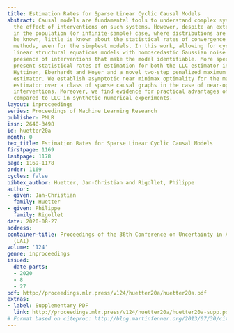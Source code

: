 ```yaml
---
title: Estimation Rates for Sparse Linear Cyclic Causal Models
abstract: Causal models are fundamental tools to understand complex systems and predict
  the effect of interventions on such systems. However, despite an extensive literature
  in the population (or infinite-sample) case, where distributions are assumed to
  be known, little is known about the statistical rates of convergence of various
  methods, even for the simplest models. In this work, allowing for cycles, we study
  linear structural equations models with homoscedastic Gaussian noise and in the
  presence of interventions that make the model identifiable. More specifically, we
  present statistical rates of estimation for both the LLC estimator introduced by
  Hyttinen, Eberhardt and Hoyer and a novel two-step penalized maximum likelihood
  estimator. We establish asymptotic near minimax optimality for the maximum likelihood
  estimator over a class of sparse causal graphs in the case of near-optimally chosen
  interventions. Moreover, we find evidence for practical advantages of this estimator
  compared to LLC in synthetic numerical experiments.
layout: inproceedings
series: Proceedings of Machine Learning Research
publisher: PMLR
issn: 2640-3498
id: huetter20a
month: 0
tex_title: Estimation Rates for Sparse Linear Cyclic Causal Models
firstpage: 1169
lastpage: 1178
page: 1169-1178
order: 1169
cycles: false
bibtex_author: Huetter, Jan-Christian and Rigollet, Philippe
author:
- given: Jan-Christian
  family: Huetter
- given: Philippe
  family: Rigollet
date: 2020-08-27
address: 
container-title: Proceedings of the 36th Conference on Uncertainty in Artificial Intelligence
  (UAI)
volume: '124'
genre: inproceedings
issued:
  date-parts:
  - 2020
  - 8
  - 27
pdf: http://proceedings.mlr.press/v124/huetter20a/huetter20a.pdf
extras:
- label: Supplementary PDF
  link: http://proceedings.mlr.press/v124/huetter20a/huetter20a-supp.pdf
# Format based on citeproc: http://blog.martinfenner.org/2013/07/30/citeproc-yaml-for-bibliographies/
---
```

